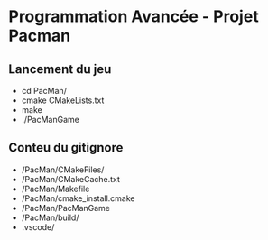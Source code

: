 # Programmation Avancée - Projet Pacman
## Lancement du jeu
- cd PacMan/
- cmake CMakeLists.txt
- make
- ./PacManGame

## Conteu du gitignore
- /PacMan/CMakeFiles/
- /PacMan/CMakeCache.txt
- /PacMan/Makefile
- /PacMan/cmake_install.cmake
- /PacMan/PacManGame
- /PacMan/build/
- .vscode/
